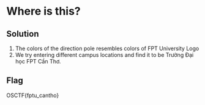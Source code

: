 # Where is this?

## Solution
1. The colors of the direction pole resembles colors of FPT University Logo
2. We try entering different campus locations and find it to be Trường Đại học FPT Cần Thơ.

## Flag
OSCTF{fptu_cantho}
